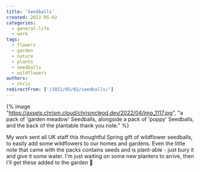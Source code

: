 ```yaml
---
title: 'Seedballs'
created: 2022-05-02
categories:
  - general-life
  - work
tags:
  - flowers
  - garden
  - nature
  - plants
  - seedballs
  - wildflowers
authors:
  - chris
redirectFrom: ['/2022/05/02/seedballs/']
---
```


{% image "https://assets.chrism.cloud/chrismcleod.dev/2022/04/img_1117.jpg", "a pack of 'garden meadow' Seedballs, alongside a pack of 'poppy' Seedballs, and the back of the plantable thank you note." %}

My work sent all UK staff this thoughtful Spring gift of wildflower seedballs, to easily add some wildflowers to our homes and gardens. Even the little note that came with the packs contains seeds and is plant-able - just bury it and give it some water. I'm just waiting on some new planters to arrive, then I'll get these added to the garden 🌼
